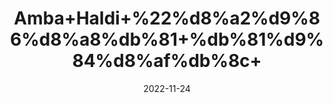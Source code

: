 ---
title: 'Amba+Haldi+%22%d8%a2%d9%86%d8%a8%db%81+%db%81%d9%84%d8%af%db%8c+'
date: '2022-11-24' 
metatag: '' 
inventory: '0' 
draft: false 
# meta description 
shortDescripton: 'Wild+Turmeric+is+known+to+have+antibacterial+properties+due+to+presence+of+certain+bioactive+ingredients.+Regular+application+of+wild+turmeric+pack+on+face+may+reduces+dark+circles%2c+blemishes%2c+acne%2c+improving+complexion+and+providing+soft+%26+glowing+skin.'
description: 'Herbs+%d8%ac%da%91%db%8c+%d8%a8%d9%88%d9%b9%db%8c'
longdescription: ''
tags: ''
brand: ''
subCategory: ''
unit: '50 gm-Pk'
sellCount: '0'
featured: False
# product Price
price: '50.0'
# Product Short Description
shortDescription: 'Wild+Turmeric+is+known+to+have+antibacterial+properties+due+to+presence+of+certain+bioactive+ingredients.+Regular+application+of+wild+turmeric+pack+on+face+may+reduces+dark+circles%2c+blemishes%2c+acne%2c+improving+complexion+and+providing+soft+%26+glowing+skin.'
productID: '05E99065-992A-ED11-9968-005056B3A416'
type: 'products'
category: 'Herbs+%d8%ac%da%91%db%8c+%d8%a8%d9%88%d9%b9%db%8c' 
thumnailproduct: 'https://eraconnect.blob.core.windows.net/product-images/aminsaddiquidawakhana/05E99065-992A-ED11-9968-005056B3A416.webp' 
images:
  - image: 'https://eraconnect.blob.core.windows.net/product-images/aminsaddiquidawakhana/05E99065-992A-ED11-9968-005056B3A416.webp'  
Variants:
---